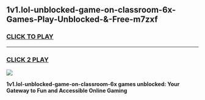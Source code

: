 
## 1v1.lol-unblocked-game-on-classroom-6x-Games-Play-Unblocked-&-Free-m7zxf
<h3>
<a href="https://premium76.site?title=1v1.lol-unblocked-game-on-classroom-6x&ref=24A">CLICK TO PLAY</a></h3>
<hr>

<h3>
<a href="https://premium76.site?title=1v1.lol-unblocked-game-on-classroom-6x&ref=24A">CLICK 2 PLAY</a>
  
</h3>

<a href="https://premium76.site?title=1v1.lol-unblocked-game-on-classroom-6x&ref=24A"><img src="https://clearcache.store/games.png"></a>


**1v1.lol-unblocked-game-on-classroom-6x games unblocked: Your Gateway to Fun and Accessible Online Gaming**
